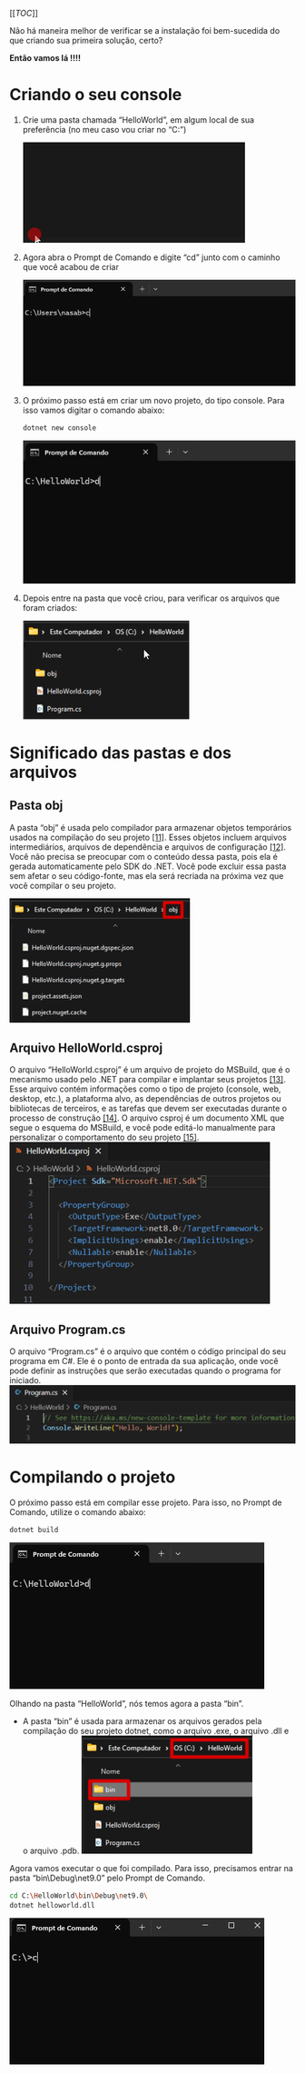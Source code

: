 [[_TOC_]]


Não há maneira melhor de verificar se a instalação foi bem-sucedida do que criando sua primeira solução, certo?

**Então vamos lá !!!!**

# Criando o seu console

1. Crie uma pasta chamada “HelloWorld”, em algum local de sua preferência (no meu caso vou criar no “C:”)

   ![animacao.gif](/.attachments/animacao-495a5163-bd8b-4fd7-beaf-3c767ddd6c6c.gif)

2. Agora abra o Prompt de Comando e digite “cd” junto com o caminho que você acabou de criar

   ![animacao.gif](/.attachments/animacao-d71bba04-6134-4bb8-bed7-4c2d6762961f.gif)

3. O próximo passo está em criar um novo projeto, do tipo console. Para isso vamos digitar o comando abaixo:

   ```bash
   dotnet new console
   ```
   ![animacao.gif](/.attachments/animacao-0d0fe03c-db64-4c64-a934-252d84da6267.gif)

4. Depois entre na pasta que você criou, para verificar os arquivos que foram criados:

   ![image.png](/.attachments/image-2f5849ef-f22a-495d-bf5b-d14851971a93.png)

# Significado das pastas e dos arquivos

## Pasta obj
A pasta “obj” é usada pelo compilador para armazenar objetos temporários usados na compilação do seu projeto [[11]](/Advanced-Business-Development-with-.NET/1º-Semestre/Aula-01-%2D-Introdução,-Apresentação-do-Professor-e-Instalação-do-Ambiente-.NET/Instalação-do-Ambiente-.NET/Referências). Esses objetos incluem arquivos intermediários, arquivos de dependência e arquivos de configuração [[12]](/Advanced-Business-Development-with-.NET/1º-Semestre/Aula-01-%2D-Introdução,-Apresentação-do-Professor-e-Instalação-do-Ambiente-.NET/Instalação-do-Ambiente-.NET/Referências). Você não precisa se preocupar com o conteúdo dessa pasta, pois ela é gerada automaticamente pelo SDK do .NET. Você pode excluir essa pasta sem afetar o seu código-fonte, mas ela será recriada na próxima vez que você compilar o seu projeto.

![image.png](/.attachments/image-d525d6a1-73d4-432b-8e72-9c1cd40b93dd.png)

## Arquivo HelloWorld.csproj
O arquivo “HelloWorld.csproj” é um arquivo de projeto do MSBuild, que é o mecanismo usado pelo .NET para compilar e implantar seus projetos [[13]](/Advanced-Business-Development-with-.NET/1º-Semestre/Aula-01-%2D-Introdução,-Apresentação-do-Professor-e-Instalação-do-Ambiente-.NET/Instalação-do-Ambiente-.NET/Referências). Esse arquivo contém informações como o tipo de projeto (console, web, desktop, etc.), a plataforma alvo, as dependências de outros projetos ou bibliotecas de terceiros, e as tarefas que devem ser executadas durante o processo de construção [[14]](/Advanced-Business-Development-with-.NET/1º-Semestre/Aula-01-%2D-Introdução,-Apresentação-do-Professor-e-Instalação-do-Ambiente-.NET/Instalação-do-Ambiente-.NET/Referências). O arquivo csproj é um documento XML que segue o esquema do MSBuild, e você pode editá-lo manualmente para personalizar o comportamento do seu projeto [[15]](/Advanced-Business-Development-with-.NET/1º-Semestre/Aula-01-%2D-Introdução,-Apresentação-do-Professor-e-Instalação-do-Ambiente-.NET/Instalação-do-Ambiente-.NET/Referências).
![image.png](/.attachments/image-e1df5618-ce2a-424d-959b-ed388b03fd0c.png)

## Arquivo Program.cs
O arquivo “Program.cs” é o arquivo que contém o código principal do seu programa em C#. Ele é o ponto de entrada da sua aplicação, onde você pode definir as instruções que serão executadas quando o programa for iniciado.
![image.png](/.attachments/image-6b01f600-4e48-401e-bbe1-7142573dd8c7.png)

# Compilando o projeto

O próximo passo está em compilar esse projeto. Para isso, no Prompt de Comando, utilize o comando abaixo:
```bash
dotnet build
```
![animacao.gif](/.attachments/animacao-3659f5b7-ebb9-4ef7-95c7-4a62968834f7.gif)

Olhando na pasta “HelloWorld”, nós temos agora a pasta “bin”.

- A pasta “bin” é usada para armazenar os arquivos gerados pela compilação do seu projeto dotnet, como o arquivo .exe, o arquivo .dll e o arquivo .pdb.
   ![image.png](/.attachments/image-0f22fdb1-942e-44ee-822d-f7addacb25c1.png)

Agora vamos executar o que foi compilado. Para isso, precisamos entrar na pasta “bin\Debug\net9.0” pelo Prompt de Comando.
```bash
cd C:\HelloWorld\bin\Debug\net9.0\
dotnet helloworld.dll
```
![animacao.gif](/.attachments/animacao-b0dcdbf7-b261-458f-99a7-b3408a873f10.gif)
